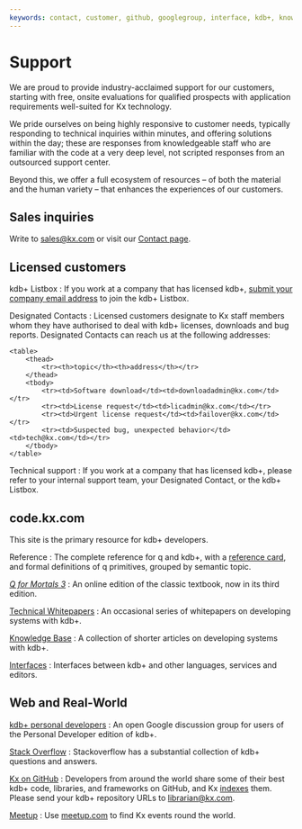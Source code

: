 ```yaml
---
keywords: contact, customer, github, googlegroup, interface, kdb+, knowledge, license, mortal, q, reference, repo, repository, sales, stackoverflow, support, technicalsupport, textbook, whitepaper
---
```


# <i class="fas fa-life-ring"></i> Support


We are proud to provide industry-acclaimed support for our customers, starting with free, onsite evaluations for qualified prospects with application requirements well-suited for Kx technology.

We pride ourselves on being highly responsive to customer needs, typically responding to technical inquiries within minutes, and offering solutions within the day; these are responses from knowledgeable staff who are familiar with the code at a very deep level, not scripted responses from an outsourced support center.

Beyond this, we offer a full ecosystem of resources – of both the material and the human variety – that enhances the experiences of our customers.


## Sales inquiries

Write to sales@kx.com or visit our [Contact page](https://kx.com/about-kx/#contact-us).


## Licensed customers

<i class="far fa-comments"></i> kdb+ Listbox
: If you work at a company that has licensed kdb+, [submit your company email address](https://www.listbox.com/subscribe/?listname=k4) to join the kdb+ Listbox.

<i class="far fa-handshake"></i> Designated Contacts
: Licensed customers designate to Kx staff members whom they have authorised to deal with kdb+ licenses, downloads and bug reports. Designated Contacts can reach us at the following addresses:

    <table>
        <thead>
            <tr><th>topic</th><th>address</th></tr>
        </thead>
        <tbody>
            <tr><td>Software download</td><td>downloadadmin@kx.com</td></tr>
            <tr><td>License request</td><td>licadmin@kx.com</td></tr>
            <tr><td>Urgent license request</td><td>failover@kx.com</td></tr>
            <tr><td>Suspected bug, unexpected behavior</td><td>tech@kx.com</td></tr>
        </tbody>
    </table>


<i class="fas fa-life-ring"></i> Technical support
: If you work at a company that has licensed kdb+, please refer to your internal support team, your Designated Contact, or the kdb+ Listbox. 


## code.kx.com

This site is the primary resource for kdb+ developers.

<i class="fas fa-question-circle"></i> Reference
: The complete reference for q and kdb+, with a [reference card](ref/index.md), and formal definitions of q primitives, grouped by semantic topic.

<i class="fas fa-book"></i> [_Q for Mortals 3_](http://code.kx.com/q4m3/)
: An online edition of the classic textbook, now in its third edition. 

<i class="far fa-map"></i> [Technical Whitepapers](wp/index.md)
: An occasional series of whitepapers on developing systems with kdb+.

<i class="fas fa-glasses"></i> [Knowledge Base](kb/index.md)
: A collection of shorter articles on developing systems with kdb+.

<i class="far fa-handshake"></i> [Interfaces](interfaces/index.md)
: Interfaces between kdb+ and other languages, services and editors.


## Web and Real-World

<i class="far fa-comments"></i> [kdb+ personal developers](https://groups.google.com/forum/?fromgroups#!forum/personal-kdbplus)
: An open Google discussion group for users of the Personal Developer edition of kdb+.

<i class="fab fa-stack-overflow"></i> [Stack Overflow](https://stackoverflow.com/search?q=kdb%2B)
: Stackoverflow has a substantial collection of kdb+ questions and answers.

<i class="fab fa-github"></i> [Kx on GitHub](https://kxsystems.github.io)
: Developers from around the world share some of their best kdb+ code, libraries, and frameworks on GitHub, and Kx [indexes](github.md) them. Please send your kdb+ repository URLs to librarian@kx.com.

<i class="fab fa-meetup"></i> [Meetup](https://meetup.com)
: Use [meetup.com](http://meetup.com) to find Kx events round the world. 



